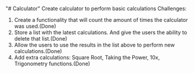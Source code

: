 "# Calculator" 
Create calculator to perform basic calculations
Challenges:
1. Create a functionality that will count the amount of times the calculator was used.(Done)
2. Store a list with the latest calculations. And give the users the ability to delete that list.(Done)
3. Allow the users to use the results in the list above to perform new calculations.(Done)
4. Add extra calculations: Square Root, Taking the Power, 10x, Trigonometry functions.(Done)